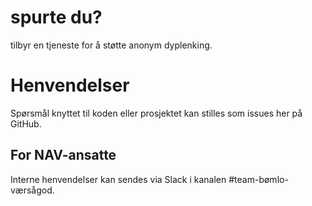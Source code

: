 spurte du?
==========

tilbyr en tjeneste for å støtte anonym dyplenking.


# Henvendelser
Spørsmål knyttet til koden eller prosjektet kan stilles som issues her på GitHub.

## For NAV-ansatte
Interne henvendelser kan sendes via Slack i kanalen #team-bømlo-værsågod.
